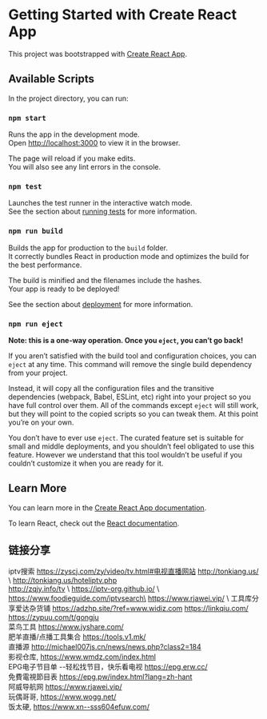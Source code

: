 # Getting Started with Create React App

This project was bootstrapped with [Create React App](https://github.com/facebook/create-react-app).

## Available Scripts

In the project directory, you can run:

### `npm start`

Runs the app in the development mode.\
Open [http://localhost:3000](http://localhost:3000) to view it in the browser.

The page will reload if you make edits.\
You will also see any lint errors in the console.

### `npm test`

Launches the test runner in the interactive watch mode.\
See the section about [running tests](https://facebook.github.io/create-react-app/docs/running-tests) for more information.

### `npm run build`

Builds the app for production to the `build` folder.\
It correctly bundles React in production mode and optimizes the build for the best performance.

The build is minified and the filenames include the hashes.\
Your app is ready to be deployed!

See the section about [deployment](https://facebook.github.io/create-react-app/docs/deployment) for more information.

### `npm run eject`

**Note: this is a one-way operation. Once you `eject`, you can’t go back!**

If you aren’t satisfied with the build tool and configuration choices, you can `eject` at any time. This command will remove the single build dependency from your project.

Instead, it will copy all the configuration files and the transitive dependencies (webpack, Babel, ESLint, etc) right into your project so you have full control over them. All of the commands except `eject` will still work, but they will point to the copied scripts so you can tweak them. At this point you’re on your own.

You don’t have to ever use `eject`. The curated feature set is suitable for small and middle deployments, and you shouldn’t feel obligated to use this feature. However we understand that this tool wouldn’t be useful if you couldn’t customize it when you are ready for it.

## Learn More

You can learn more in the [Create React App documentation](https://facebook.github.io/create-react-app/docs/getting-started).

To learn React, check out the [React documentation](https://reactjs.org/).


## 链接分享
iptv搜索   https://zyscj.com/zy/video/tv.html#电视直播网站  http://tonkiang.us/  \ http://tonkiang.us/hoteliptv.php \
http://zqjy.info/tv \ https://iptv-org.github.io/ \ https://www.foodieguide.com/iptvsearch\
https://www.rjawei.vip/   \ 
工具库分享爱达杂货铺    https://adzhp.site/?ref=www.widiz.com    https://linkqiu.com/  https://zypuu.com/t/gongju \
菜鸟工具   https://www.jyshare.com/ \
肥羊直播/点播工具集合 https://tools.v1.mk/ \
直播源 http://michael007js.cn/news/news.php?class2=184 \
影视仓库, https://www.wmdz.com/index.html \
EPG电子节目单 --轻松找节目，快乐看电视 https://epg.erw.cc/  \
免費電視節目表 https://epg.pw/index.html?lang=zh-hant \
阿威导航网  https://www.rjawei.vip/ \
玩偶哥哥, https://www.wogg.net/ \
饭太硬, https://www.xn--sss604efuw.com/

